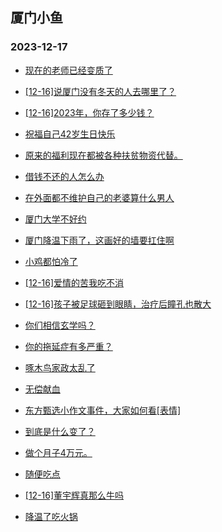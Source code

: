 ## 厦门小鱼 
### 2023-12-17

+ [现在的老师已经变质了](http://bbs.xmfish.com/read-htm-tid-18121640.html)

+ [[12-16]说厦门没有冬天的人去哪里了？](http://bbs.xmfish.com/read-htm-tid-18121691.html)

+ [[12-16]2023年，你存了多少钱？](http://bbs.xmfish.com/read-htm-tid-18121764.html)

+ [祝福自己42岁生日快乐](http://bbs.xmfish.com/read-htm-tid-18121714.html)

+ [原来的福利现在都被各种扶贫物资代替。](http://bbs.xmfish.com/read-htm-tid-18121627.html)

+ [借钱不还的人怎么办](http://bbs.xmfish.com/read-htm-tid-18121625.html)

+ [在外面都不维护自己的老婆算什么男人](http://bbs.xmfish.com/read-htm-tid-18121731.html)

+ [厦门大学不好约](http://bbs.xmfish.com/read-htm-tid-18121711.html)

+ [厦门降温下雨了，这画好的墙要扛住啊](http://bbs.xmfish.com/read-htm-tid-18121677.html)

+ [小鸡都怕冷了](http://bbs.xmfish.com/read-htm-tid-18121728.html)

+ [[12-16]爱情的苦我吃不消](http://bbs.xmfish.com/read-htm-tid-18121667.html)

+ [[12-16]孩子被足球砸到眼睛，治疗后瞳孔也散大](http://bbs.xmfish.com/read-htm-tid-18121759.html)

+ [你们相信玄学吗？](http://bbs.xmfish.com/read-htm-tid-18121716.html)

+ [你的拖延症有多严重？](http://bbs.xmfish.com/read-htm-tid-18121687.html)

+ [啄木鸟家政太乱了](http://bbs.xmfish.com/read-htm-tid-18121811.html)

+ [无偿献血](http://bbs.xmfish.com/read-htm-tid-18121751.html)

+ [东方甄选小作文事件，大家如何看[表情]](http://bbs.xmfish.com/read-htm-tid-18121783.html)

+ [到底是什么变了？](http://bbs.xmfish.com/read-htm-tid-18121849.html)

+ [做个月子4万元。](http://bbs.xmfish.com/read-htm-tid-18121959.html)

+ [随便吃点](http://bbs.xmfish.com/read-htm-tid-18121892.html)

+ [[12-16]董宇辉真那么牛吗](http://bbs.xmfish.com/read-htm-tid-18121798.html)

+ [降温了吃火锅](http://bbs.xmfish.com/read-htm-tid-18121898.html)

